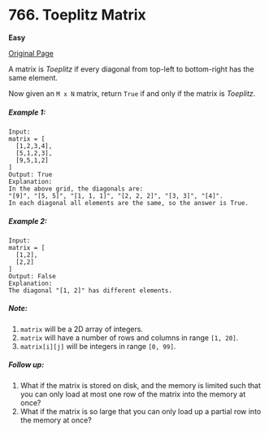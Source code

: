 # 766. Toeplitz Matrix

**Easy**

[Original Page](https://leetcode.com/problems/toeplitz-matrix/)

A matrix is _Toeplitz_ if every diagonal from top-left to bottom-right has the same element.

Now given an `M x N` matrix, return `True` if and only if the matrix is _Toeplitz_.

##### Example 1:
```
Input:
matrix = [
  [1,2,3,4],
  [5,1,2,3],
  [9,5,1,2]
]
Output: True
Explanation:
In the above grid, the diagonals are:
"[9]", "[5, 5]", "[1, 1, 1]", "[2, 2, 2]", "[3, 3]", "[4]".
In each diagonal all elements are the same, so the answer is True.
```

##### Example 2:
```
Input:
matrix = [
  [1,2],
  [2,2]
]
Output: False
Explanation:
The diagonal "[1, 2]" has different elements.
```

##### Note:
1. `matrix` will be a 2D array of integers.
2. `matrix` will have a number of rows and columns in range `[1, 20]`.
3. `matrix[i][j]` will be integers in range `[0, 99]`.

##### Follow up:
1. What if the matrix is stored on disk, and the memory is limited such that you can only load at most one row of the matrix into the memory at once?
2. What if the matrix is so large that you can only load up a partial row into the memory at once?
   